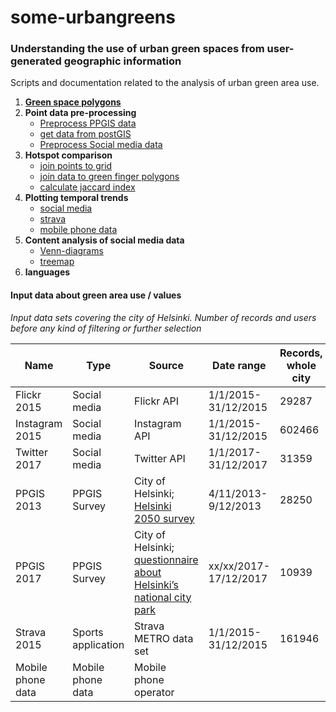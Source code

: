 # some-urbangreens

### Understanding the use of urban green spaces from user-generated geographic information
Scripts and documentation related to the analysis of urban green area use.

1. [**Green space polygons**](vihersome-green-areas.md)
2. **Point data pre-processing**
    * [Preprocess PPGIS data](preprocess_ppgis.py)
    * [get data from postGIS](get_postgis_data.py)
    * [Preprocess Social media data](preprocess_socialmedia.py)
3. **Hotspot comparison**
    * [join points to grid](data_to_grid.py) 
    * [join data to green finger polygons](data_to_greenfingers.py)
    * [calculate jaccard index](calculate_jaccard_quantiles.py)
4. **Plotting temporal trends**
    * [social media](plot_temporal_social_media.py) 
    * [strava](plot_temporal_strava.py)
    * [mobile phone data](plot_temporal_mobilephone.py)
5. **Content analysis of social media data**
    * [Venn-diagrams](plot_venndiagram.py)
    * [treemap](plot_treemap.py)
6. **languages**


#### Input data about green area use / values

*Input data sets covering the city of Helsinki. Number of records and users before any kind of filtering or further selection*


|    Name                 |    Type                  |    Source                                                                   |    Date range                    |    Records, whole city    |    Users, whole city    |
|-------------------------|--------------------------|-----------------------------------------------------------------------------|----------------------------------|---------------------------|-------------------------|
|    Flickr 2015          |    Social media          |    Flickr API                                                               |    1/1/2015-31/12/2015           |    29287                  |    902                  |
|    Instagram 2015       |    Social media          |    Instagram API                                                            |    1/1/2015-31/12/2015           |    602466                 |    113754               |
|    Twitter 2017         |    Social media          |    Twitter API                                                              |    1/1/2017-31/12/2017           |    31359                  |    5386                 |
|    PPGIS 2013           |    PPGIS Survey          |    City of Helsinki;    [Helsinki 2050 survey](https://hri.fi/data/en_GB/dataset/helsinki-2050-kyselyn-vastaukset)                                |    4/11/2013-9/12/2013           |    28250                  |    2588                 |
|    PPGIS 2017           |    PPGIS Survey          |    City of Helsinki; [questionnaire about Helsinki’s   national city park](https://hri.fi/data/en_GB/dataset/helsingin-kansallinen-kaupunkipuisto-kyselyn-vastaukset)    |         xx/xx/2017-17/12/2017    |    10939                  |    1385                 |
|    Strava 2015          |    Sports application    |    Strava METRO data set                                                    |    1/1/2015-31/12/2015           |    161946                 |    4044                 |
|    Mobile phone data    |    Mobile phone data     |    Mobile phone operator                                                    |                                  |                           |                         |
